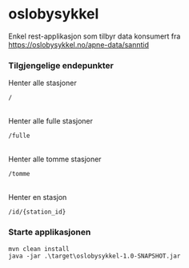 # oslobysykkel

Enkel rest-applikasjon som tilbyr data konsumert fra https://oslobysykkel.no/apne-data/sanntid 

### Tilgjengelige endepunkter 
Henter alle stasjoner
```
/
```
<br/>Henter alle fulle stasjoner
```
/fulle
```
<br/>Henter alle tomme stasjoner
```
/tomme
```
<br/>Henter en stasjon
```
/id/{station_id}
```
### Starte applikasjonen
```
mvn clean install
java -jar .\target\oslobysykkel-1.0-SNAPSHOT.jar
```
